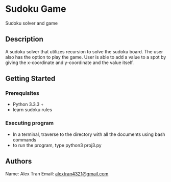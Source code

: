 # Sudoku Game

Sudoku solver and game 

## Description

A sudoku solver that utilizes recursion to solve the sudoku board. The user also has the option to play the game. User is able to add a value to a spot by giving the x-coordinate
and y-coordinate and the value itself.

## Getting Started

### Prerequisites
* Python 3.3.3 +
* learn sudoku rules


### Executing program

* In a terminal, traverse to the directory with all the documents using bash commands
* to run the program, type python3 proj3.py


## Authors

Name: Alex Tran
Email: alextran4321@gmail.com
